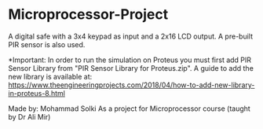 # Microprocessor-Project
A digital safe with a 3x4 keypad as input and a 2x16 LCD output.
A pre-built PIR sensor is also used.


*Important:
In order to run the simulation on Proteus you must first add PIR Sensor Library from "PIR Sensor Library for Proteus.zip".
A guide to add the new library is available at:
https://www.theengineeringprojects.com/2018/04/how-to-add-new-library-in-proteus-8.html


Made by: Mohammad Solki
As a project for Microprocessor course (taught by Dr Ali Mir)  
